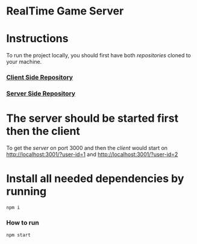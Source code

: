 # RealTime Game Server

# Instructions

To run the project locally, you should first have both _repositories_ cloned to your machine.

### [Client Side Repository](https://github.com/MoatazSaber/game-client)

### [Server Side Repository](https://github.com/MoatazSaber/game-server)

# The server should be started first **then** the client

To get the *server* on port 3000 and then the *client* would start on
[http://localhost:3001/?user-id=1](http://localhost:3001/?user-id=1)
and
[http://localhost:3001/?user-id=2](http://localhost:3001/?user-id=1)

# Install all needed dependencies by running

```
npm i
```

### How to run

```
npm start
```
